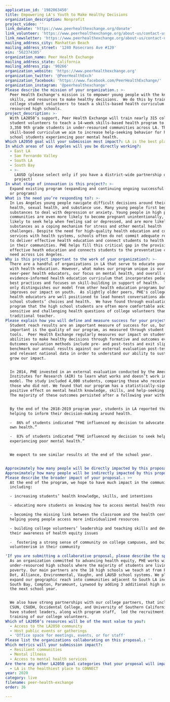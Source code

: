 ```yaml
---
application_id: '1982063450'
title: Empowering LA's Youth to Make Healthy Decisions
organization_description: Nonprofit
project_video: ''
link_donate: 'https://www.peerhealthexchange.org/donate'
link_volunteer: 'https://www.peerhealthexchange.org/about-us/contact-us'
link_newsletter: 'https://www.peerhealthexchange.org/about-us/contact-us'
mailing_address_city: Manhattan Beach
mailing_address_street: '1240 Rosecrans Ave #120'
ein: '562374305'
organization_name: Peer Health Exchange
mailing_address_state: California
mailing_address_zip: '90266'
organization_website: 'https://www.peerhealthexchange.org'
organization_twitter: '@PeerHealthExch'
organization_facebook: 'https://www.facebook.com/PeerHealthExchange/'
organization_instagram: '@peerhealthexchange'
Please describe the mission of your organization.: >-
  Peer Health Exchange's mission is to empower young people with the knowledge,
  skills, and resources to make healthy decisions.  We do this by training
  college student volunteers to teach a skills-based health curriculum in under
  resourced high schools. 
project_description: >-
  With LA2050’s support, Peer Health Exchange will train nearly 315 college
  student volunteers to teach a 14-week skills-based health program to over
  3,350 9th grade students in under-resourced communities across LA. Through our
  skill-based curriculum we aim to increase help-seeking behavior for high
  school students experiencing poor mental health.  
Which LA2050 goal will your submission most impact?: LA is the best place to LIVE
In which areas of Los Angeles will you be directly working?:
  - East LA
  - San Fernando Valley
  - South LA
  - South Bay
  - >-
    LAUSD (please select only if you have a district-wide partnership or
    project)
In what stage of innovation is this project?: >-
  Expand existing program (expanding and continuing ongoing successful projects
  or programs)
What is the need you’re responding to?: >-
  In Los Angeles young people navigate difficult decisions around their mental
  health, sexual health, and substance use. Many young people first begin to use
  substances to deal with depression or anxiety. Young people in high poverty
  communities are even more likely to become pregnant unintentionally, are less
  likely to seek help when feeling sad or depressed, and are more likely to use
  substances as a coping mechanism for stress and other mental health
  challenges. Despite the need for high-quality health education and coordinated
  services with health systems, schools often do not commit adequate resources
  to deliver effective health education and connect students to health resources
  in their communities. PHE helps fill this critical gap in the provision of
  effective heath education and connects students to the preventative care they
  need across Los Angeles. 
Why is this project important to the work of your organization?: >-
  There are a handful of organizations in LA that serve to educate young people
  with health education. However, what makes our program unique is our use of
  neer-peer health educators, our focus on mental health, and overall our
  evidence-informed health education curriculum that incorporates pedagogical
  best practices and focuses on skill-building in support of health.  This not
  only distinguishes our model from other health education programs but also
  improves our impact on youth.  As slightly older peers, PHE's college-aged
  health educators are well positioned to lead honest conversations about high
  school students’ choices and health.  We have found through evaluation of our
  program that the high school students are often more comfortable asking
  sensitive and challenging health questions of college volunteers than a
  traditional teacher.  
Please explain how you will define and measure success for your project.: >+
  Student reach results are an important measure of success for us, but most
  important is the quality of our program, as measured through student impact
  tools.  Peer Health Exchange regularly measures our impact on students’
  abilities to make healthy decisions through formative and outcomes evaluation.
  Outcomes evaluation methods include pre- and post-tests and exit slips. We
  benchmark our annual results against our external evaluation post-test data
  and relevant national data in order to understand our ability to sustain and
  grow our impact. 


  In 2014, PHE invested in an external evaluation conducted by the American
  Institutes for Research (AIR) to learn what works and doesn’t work in our
  model. The study included 4,000 students, comparing those who received PHE to
  those who did not. We found that our program has a statistically-significant
  positive effect on mental health knowledge, skills, and help-seeking behavior.
  The majority of these outcomes persisted after a following year without PHE.


  By the end of the 2018-2019 program year, students in LA reported that PHE was
  helping to inform their decision-making around health.

  -  86% of students indicated “PHE influenced my decision to advocate for my
  own health.”

  -  83% of students indicated “PHE influenced my decision to seek help if I am
  experiencing poor mental health.”


  We expect to see similar results at the end of the school year. 


Approximately how many people will be directly impacted by this proposal?: '3350'
Approximately how many people will be indirectly impacted by this proposal?: '315'
Please describe the broader impact of your proposal.: >+
  At the end of the program, we hope to have much impact in the community
  including: 

  - increasing students’ health knowledge, skills, and intentions

  - educating more students on knowing how to access mental health resources. 

  - becoming the missing link between the classroom and the health center and
  helping young people access more individualized resources

  - building college volunteers’ leadership and teaching skills and developing
  their awareness of health equity issues 

  -  fostering a strong sense of community on college campuses, and building
  volunteerism in their community

'If you are submitting a collaborative proposal, please describe the specific role of partner organizations in the project.': >-
  As an organization committed to advancing health equity, PHE works with
  under-resourced high schools where the majority of students are living in
  poverty. Our main partners are the 18 high schools we teach at from PUC, Green
  Dot, Alliance, Environmental, Vaughn, and LAUSD school systems. We plan to
  expand our geographic reach into communities adjacent to South LA including
  South Bay, Compton, Paramount, Lynwood by adding 3 additional high schools in
  the next school year. 


  We also have strong partnerships with our college partners, that include:
  CSUN, CSUDH, Occidental College, and University of Southern California, and
  have student leaders, along with program staff,  led the recruitment and
  training of our college volunteers. 
Which of LA2050’s resources will be of the most value to you?:
  - Access to the LA2050 community
  - Host public events or gatherings
  - 'Office space for meetings, events, or for staff'
Please list the organizations collaborating on this proposal.: ''
Which metrics will your submission impact?:
  - Resilient communities
  - Mental illness
  - Access to mental health services
Are there any other LA2050 goal categories that your proposal will impact?:
  - LA is the healthiest place to CONNECT
year: 2020
category: live
filename: peer-health-exchange
order: 36

---
```

